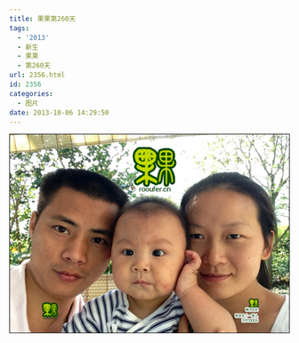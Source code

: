 ```yaml
---
title: 果果第260天
tags:
  - '2013'
  - 新生
  - 果果
  - 第260天
url: 2356.html
id: 2356
categories:
  - 图片
date: 2013-10-06 14:29:50
---
```


[![](/images/uploads/2013/11/果果第260天-3.jpg "果果第260天-3")](/images/uploads/2013/11/果果第260天-3.jpg)